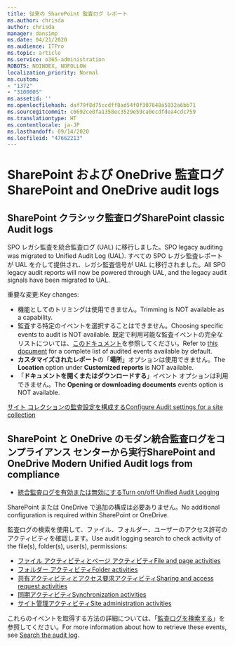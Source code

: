 ```yaml
---
title: 従来の SharePoint 監査ログ レポート
ms.author: chrisda
author: chrisda
manager: dansimp
ms.date: 04/21/2020
ms.audience: ITPro
ms.topic: article
ms.service: o365-administration
ROBOTS: NOINDEX, NOFOLLOW
localization_priority: Normal
ms.custom:
- "1372"
- "3100005"
ms.assetid: ''
ms.openlocfilehash: daf79f8d75ccdff8ad54f0f307648a5832a6bb71
ms.sourcegitcommit: c6692ce0fa1358ec3529e59ca0ecdfdea4cdc759
ms.translationtype: HT
ms.contentlocale: ja-JP
ms.lasthandoff: 09/14/2020
ms.locfileid: "47662213"
---
```

# <a name="sharepoint-and-onedrive-audit-logs"></a><span data-ttu-id="3dac2-102">SharePoint および OneDrive 監査ログ</span><span class="sxs-lookup"><span data-stu-id="3dac2-102">SharePoint and OneDrive audit logs</span></span>

## <a name="sharepoint-classic-audit-logs"></a><span data-ttu-id="3dac2-103">SharePoint クラシック監査ログ</span><span class="sxs-lookup"><span data-stu-id="3dac2-103">SharePoint classic Audit logs</span></span>

<span data-ttu-id="3dac2-104">SPO レガシ監査を統合監査ログ (UAL) に移行しました。</span><span class="sxs-lookup"><span data-stu-id="3dac2-104">SPO legacy auditing was migrated to Unified Audit Log (UAL).</span></span> <span data-ttu-id="3dac2-105">すべての SPO レガシ監査レポートが UAL を介して提供され、レガシ監査信号が UAL に移行されました。</span><span class="sxs-lookup"><span data-stu-id="3dac2-105">All SPO legacy audit reports will now be powered through UAL, and the legacy audit signals have been migrated to UAL.</span></span>

<span data-ttu-id="3dac2-106">重要な変更:</span><span class="sxs-lookup"><span data-stu-id="3dac2-106">Key changes:</span></span>

* <span data-ttu-id="3dac2-107">機能としてのトリミングは使用できません。</span><span class="sxs-lookup"><span data-stu-id="3dac2-107">Trimming is NOT available as a capability.</span></span>
* <span data-ttu-id="3dac2-108">監査する特定のイベントを選択することはできません。</span><span class="sxs-lookup"><span data-stu-id="3dac2-108">Choosing specific events to audit is NOT available.</span></span> <span data-ttu-id="3dac2-109">既定で利用可能な監査イベントの完全なリストについては、[このドキュメント](https://docs.microsoft.com/microsoft-365/compliance/search-the-audit-log-in-security-and-compliance)を参照してください。</span><span class="sxs-lookup"><span data-stu-id="3dac2-109">Refer to [this document](https://docs.microsoft.com/microsoft-365/compliance/search-the-audit-log-in-security-and-compliance) for a complete list of audited events available by default.</span></span>
* <span data-ttu-id="3dac2-110">**カスタマイズされたレポート**の「**場所**」オプションは使用できません。</span><span class="sxs-lookup"><span data-stu-id="3dac2-110">The **Location** option under **Customized reports** is NOT available.</span></span>
* <span data-ttu-id="3dac2-111">「**ドキュメントを開くまたはダウンロードする**」イベント オプションは利用できません。</span><span class="sxs-lookup"><span data-stu-id="3dac2-111">The **Opening or downloading documents** events option is NOT available.</span></span>

[<span data-ttu-id="3dac2-112">サイト コレクションの監査設定を構成する</span><span class="sxs-lookup"><span data-stu-id="3dac2-112">Configure Audit settings for a site collection</span></span>](https://support.office.com/article/Configure-audit-settings-for-a-site-collection-A9920C97-38C0-44F2-8BCB-4CF1E2AE22D2)

## <a name="sharepoint-and-onedrive-modern-unified-audit-logs-from-compliance"></a><span data-ttu-id="3dac2-113">SharePoint と OneDrive のモダン統合監査ログをコンプライアンス センターから実行</span><span class="sxs-lookup"><span data-stu-id="3dac2-113">SharePoint and OneDrive Modern Unified Audit logs from compliance</span></span>

* [<span data-ttu-id="3dac2-114">統合監査ログを有効または無効にする</span><span class="sxs-lookup"><span data-stu-id="3dac2-114">Turn on/off Unified Audit Logging</span></span>](https://docs.microsoft.com/microsoft-365/compliance/turn-audit-log-search-on-or-off) 

<span data-ttu-id="3dac2-115">SharePoint または OneDrive で追加の構成は必要ありません。</span><span class="sxs-lookup"><span data-stu-id="3dac2-115">No additional configuration is required within SharePoint or OneDrive.</span></span>

<span data-ttu-id="3dac2-116">監査ログの検索を使用して、ファイル、フォルダー、ユーザーのアクセス許可のアクティビティを確認します。</span><span class="sxs-lookup"><span data-stu-id="3dac2-116">Use audit logging search to check activity of the file(s), folder(s), user(s), permissions:</span></span>

* [<span data-ttu-id="3dac2-117">ファイル アクティビティとページ アクティビティ</span><span class="sxs-lookup"><span data-stu-id="3dac2-117">File and page activities</span></span>](https://docs.microsoft.com/microsoft-365/compliance/search-the-audit-log-in-security-and-compliance)
* [<span data-ttu-id="3dac2-118">フォルダー アクティビティ</span><span class="sxs-lookup"><span data-stu-id="3dac2-118">Folder activities</span></span>](https://docs.microsoft.com/microsoft-365/compliance/search-the-audit-log-in-security-and-compliance#folder-activities)
* [<span data-ttu-id="3dac2-119">共有アクティビティとアクセス要求アクティビティ</span><span class="sxs-lookup"><span data-stu-id="3dac2-119">Sharing and access request activities</span></span>](https://docs.microsoft.com/microsoft-365/compliance/search-the-audit-log-in-security-and-compliance#sharing-and-access-request-activities)
* [<span data-ttu-id="3dac2-120">同期アクティビティ</span><span class="sxs-lookup"><span data-stu-id="3dac2-120">Synchronization activities</span></span>](https://docs.microsoft.com/microsoft-365/compliance/search-the-audit-log-in-security-and-compliance#synchronization-activities)
* [<span data-ttu-id="3dac2-121">サイト管理アクティビティ</span><span class="sxs-lookup"><span data-stu-id="3dac2-121">Site administration activities</span></span>](https://docs.microsoft.com/microsoft-365/compliance/search-the-audit-log-in-security-and-compliance#site-administration-activities)

<span data-ttu-id="3dac2-122">これらのイベントを取得する方法の詳細については、「[監査ログを検索する](https://docs.microsoft.com/microsoft-365/compliance/search-the-audit-log-in-security-and-compliance#search-the-audit-log)」を参照してください。</span><span class="sxs-lookup"><span data-stu-id="3dac2-122">For more information about how to retrieve these events, see [Search the audit log](https://docs.microsoft.com/microsoft-365/compliance/search-the-audit-log-in-security-and-compliance#search-the-audit-log).</span></span>

